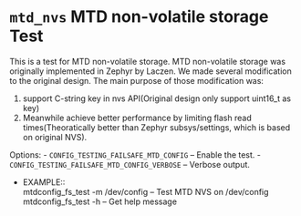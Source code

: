 # `mtd_nvs` MTD non-volatile storage Test

This is a test for MTD non-volatile storage. MTD non-volatile storage
was originally implemented in Zephyr by Laczen. We made several
modification to the original design. The main purpose of those
modification was:

1.  support C-string key in nvs API(Original design only support
    uint16\_t as key)
2.  Meanwhile achieve better performance by limiting flash read
    times(Theoratically better than Zephyr subsys/settings, which is
    based on original NVS).

Options: - `CONFIG_TESTING_FAILSAFE_MTD_CONFIG` – Enable the test. -
`CONFIG_TESTING_FAILSAFE_MTD_CONFIG_VERBOSE` – Verbose output.

  - EXAMPLE::  
    mtdconfig\_fs\_test -m /dev/config – Test MTD NVS on /dev/config
    mtdconfig\_fs\_test -h – Get help message
